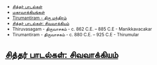 * [சித்தர் பாடல்கள்](https://www.projectmadurai.org/pmworks.html)
* [மகாவாக்கியங்கள்](https://www.sivathondan.org/%e0%ae%ae%e0%ae%95%e0%ae%be%e0%ae%b5%e0%ae%be%e0%ae%95%e0%af%8d%e0%ae%95%e0%ae%bf%e0%ae%af%e0%ae%99%e0%af%8d%e0%ae%95%e0%ae%b3%e0%af%8d/)
* [Tirumantiram - திரு மந்திரம்](http://www.tamilvu.org/library/l4100/html/l41A0ind.htm)
* [	சித்தர் பாடல்கள்: சிவவாக்கியம்](https://www.projectmadurai.org/pm_etexts/pdf/pm0269.pdf)
* Thiruvasagam - திருவாசகம் - c. 862 C.E. – 885 C.E - Manikkavacakar  
* Tirumantiram - திருவாசகம் - c. 880 C.E. – 925 C.E - Thirumular

# [	சித்தர் பாடல்கள்: சிவவாக்கியம்](https://www.projectmadurai.org/pm_etexts/pdf/pm0269.pdf)


